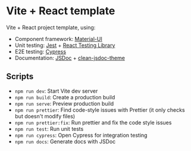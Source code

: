 # Vite + React template
Vite + React project template, using:

* Component framework: [Material-UI](https://material-ui.com/)
* Unit testing: [Jest](https://jestjs.io/) + [React Testing Library](https://testing-library.com/docs/react-testing-library/intro/)
* E2E testing: [Cypress](https://www.cypress.io/)
* Documentation: [JSDoc](https://jsdoc.app/) + [clean-jsdoc-theme](https://www.npmjs.com/package/clean-jsdoc-theme)

## Scripts
* `npm run dev`: Start Vite dev server
* `npm run build`: Create a production build
* `npm run serve`: Preview production build
* `npm run prettier`: Find code-style issues with Prettier (it only checks but doesn't modify files)
* `npm run prettier:fix`: Run prettier and fix the code style issues
* `npm run test`: Run unit tests
* `npm run cypress`: Open Cypress for integration testing
* `npm run docs`: Generate docs with JSDoc
